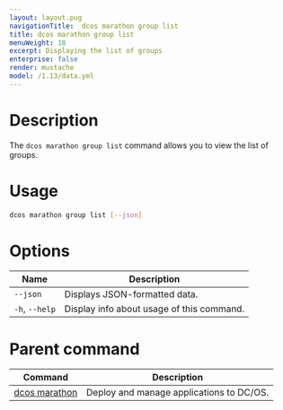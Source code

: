 ```yaml
---
layout: layout.pug
navigationTitle:  dcos marathon group list
title: dcos marathon group list
menuWeight: 18
excerpt: Displaying the list of groups
enterprise: false
render: mustache
model: /1.13/data.yml
---
```



# Description

The `dcos marathon group list` command allows you to view the list of groups.

# Usage

```bash
dcos marathon group list [--json]
```

# Options

| Name |  Description |
|---------|-------------|
| `--json`   |  Displays JSON-formatted data. |.
| `-h`, `--help` | Display info about usage of this command. |

# Parent command

| Command | Description |
|---------|-------------|
| [dcos marathon](/mesosphere/dcos/1.13/cli/command-reference/dcos-marathon/) | Deploy and manage applications to DC/OS. |

